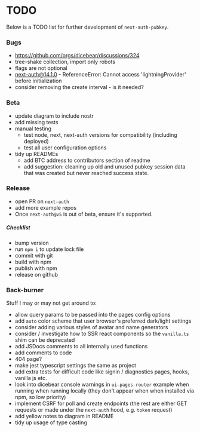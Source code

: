 # TODO

Below is a TODO list for further development of `next-auth-pubkey`.

### Bugs

- https://github.com/orgs/dicebear/discussions/324
- tree-shake collection, import only robots
- flags are not optional
- next-auth@14.1.0 - ReferenceError: Cannot access 'lightningProvider' before initialization
- consider removing the create interval - is it needed?

### Beta

- update diagram to include nostr
- add missing tests
- manual testing
  - test node, next, next-auth versions for compatibility (including deployed)
  - test all user configuration options
- tidy up READMEs
  - add BTC address to contributors section of readme
  - add suggestion: cleaning up old and unused pubkey session data that was created but never reached success state.

### Release

- open PR on `next-auth`
- add more example repos
- Once `next-auth@v5` is out of beta, ensure it's supported.

##### Checklist

- bump version
- run `npm i` to update lock file
- commit with git
- build with npm
- publish with npm
- release on github

### Back-burner

Stuff I may or may not get around to:

- allow query params to be passed into the pages config options
- add `auto` color scheme that user browser's preferred dark/light settings
- consider adding various styles of avatar and name generators
- consider / investigate how to SSR react components so the `vanilla.ts` shim can be deprecated
- add JSDocs comments to all internally used functions
- add comments to code
- 404 page?
- make jest typescript settings the same as project
- add extra tests for difficult code like signin / diagnostics pages, hooks, vanilla js etc.
- look into dicebear console warnings in `ui-pages-router` example when running when running locally (they don't appear when when installed via npm, so low priority)
- implement CSRF for poll and create endpoints (the rest are either GET requests or made under the `next-auth` hood, e.g. `token` request)
- add yellow notes to diagram in README
- tidy up usage of type casting
